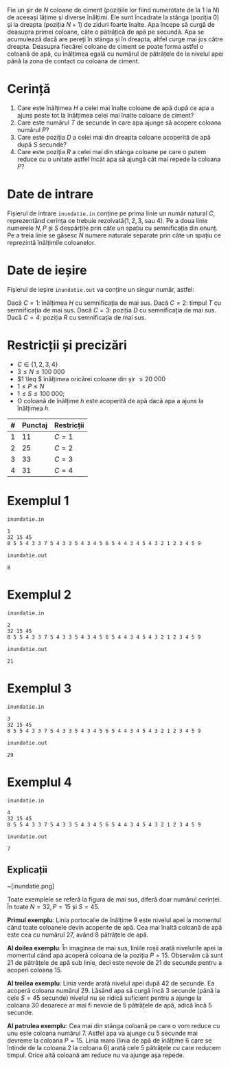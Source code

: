 Fie un șir de $N$ coloane de ciment (pozițiile lor fiind numerotate de la $1$ la $N$) de aceeași lățime și diverse înălțimi. Ele sunt încadrate la stânga (poziția $0$) și la dreapta (poziția $N+1$) de ziduri foarte înalte. Apa începe să curgă de deasupra primei coloane, câte o pătrățică de apă pe secundă. Apa se acumulează dacă are pereți în stânga și în dreapta, altfel curge mai jos către dreapta. Deasupra fiecărei coloane de ciment se poate forma astfel o coloană de apă, cu înălțimea egală cu numărul de pătrățele de la nivelul apei până la zona de contact cu coloana de ciment.

# Cerință

1. Care este înălțimea $H$ a celei mai înalte coloane de apă după ce apa a ajuns peste tot la înălțimea celei mai înalte coloane de ciment?
2. Care este numărul $T$ de secunde în care apa ajunge să acopere coloana numărul $P$?
3. Care este poziția $D$ a celei mai din dreapta coloane acoperită de apă după $S$ secunde?
4. Care este poziția $R$ a celei mai din stânga coloane pe care o putem reduce cu o unitate astfel încât apa să ajungă cât mai repede la coloana $P$?

# Date de intrare

Fișierul de intrare `inundatie.in` conține pe prima linie un număr natural $C$, reprezentând cerința ce trebuie rezolvată($1, 2, 3$, sau $4$). Pe a doua linie numerele $N, P$ și $S$ despărțite prin câte un spațiu cu semnificația din enunț. Pe a treia linie se găsesc $N$ numere naturale separate prin câte un spațiu ce reprezintă înălțimile coloanelor.

# Date de ieșire

Fișierul de ieșire `inundatie.out` va conține un singur număr, astfel:

Dacă $C=1$: înălțimea $H$ cu semnificația de mai sus.
Dacă $C=2$: timpul $T$ cu semnificația de mai sus.
Dacă $C=3$: poziția $D$ cu semnificația de mai sus.
Dacă $C=4$: poziția $R$ cu semnificația de mai sus.

# Restricții și precizări

* $C \in \{1, 2, 3, 4\}$
* $3 \leq N \leq 100 \ 000$
* $1 \leq $ înălțimea oricărei coloane din șir $\leq 20 \ 000$
* $1 \leq P \leq N$
* $1 \leq S \leq 100 \ 000$;
* O coloană de înălțime $h$ este acoperită de apă dacă apa a ajuns la înălțimea $h$.

|#|Punctaj|Restricții|
|-|-|--------|
|1|11|$C = 1$|
|2|25|$C = 2$|
|3|33|$C = 3$|
|4|31|$C = 4$|

# Exemplul 1

`inundatie.in`
```
1
32 15 45
8 5 5 4 3 3 7 5 4 3 3 5 4 3 4 5 6 5 4 4 3 4 5 4 3 2 1 2 3 4 5 9
```

`inundatie.out`
```
8
```

# Exemplul 2


`inundatie.in`
```
2
32 15 45
8 5 5 4 3 3 7 5 4 3 3 5 4 3 4 5 6 5 4 4 3 4 5 4 3 2 1 2 3 4 5 9
```

`inundatie.out`
```
21
```

# Exemplul 3


`inundatie.in`
```
3
32 15 45
8 5 5 4 3 3 7 5 4 3 3 5 4 3 4 5 6 5 4 4 3 4 5 4 3 2 1 2 3 4 5 9
```

`inundatie.out`
```
29
```

# Exemplul 4


`inundatie.in`
```
4
32 15 45
8 5 5 4 3 3 7 5 4 3 3 5 4 3 4 5 6 5 4 4 3 4 5 4 3 2 1 2 3 4 5 9
```

`inundatie.out`
```
7
```


## Explicații

~[inundatie.png]

Toate exemplele se referă la figura de mai sus, diferă doar numărul cerinței. În toate $N=32, P=15$ și $S=45$.

**Primul exemplu**: Linia portocalie de înălțime $9$ este nivelul apei la momentul când toate coloanele devin acoperite de apă.
Cea mai înaltă coloană de apă este cea cu numărul $27$, având $8$ pătrățele de apă.

**Al doilea exemplu**: În imaginea de mai sus, liniile roșii arată nivelurile apei la momentul când apa acoperă coloana de la poziția $P=15$. Observăm că sunt $21$ de pătrățele de apă sub linie, deci este nevoie de $21$ de secunde pentru a acoperi coloana $15$.

**Al treilea exemplu**: Linia verde arată nivelul apei după $42$ de secunde. Ea acoperă coloana numărul $29$. Lăsând apa să curgă încă $3$ secunde (până la cele $S=45$ secunde) nivelul nu se ridică suficient pentru a ajunge la coloana $30$ deoarece ar mai fi nevoie de $5$ pătrățele de apă, adică încă $5$ secunde.

**Al patrulea exemplu**: Cea mai din stânga coloană pe care o vom reduce cu unu este coloana numărul $7$. Astfel apa va ajunge cu $5$ secunde mai devreme la coloana $P=15$. Linia maro (linia de apă de înălțime $6$ care se întinde de la coloana $2$ la coloana $6$) arată cele $5$ pătrățele cu care reducem timpul. Orice altă coloană am reduce nu va ajunge așa repede.
